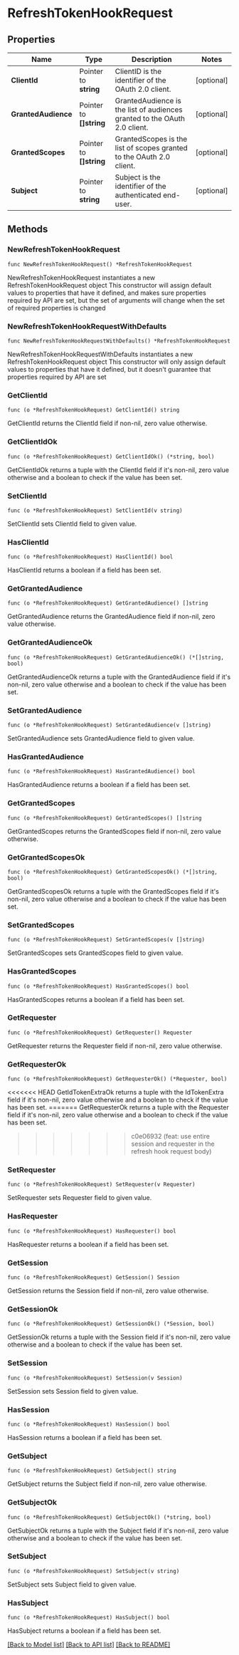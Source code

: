 # RefreshTokenHookRequest

## Properties

| Name                | Type                    | Description                                                               | Notes      |
| ------------------- | ----------------------- | ------------------------------------------------------------------------- | ---------- |
| **ClientId**        | Pointer to **string**   | ClientID is the identifier of the OAuth 2.0 client.                       | [optional] |
| **GrantedAudience** | Pointer to **[]string** | GrantedAudience is the list of audiences granted to the OAuth 2.0 client. | [optional] |
| **GrantedScopes**   | Pointer to **[]string** | GrantedScopes is the list of scopes granted to the OAuth 2.0 client.      | [optional] |
| **Subject**         | Pointer to **string**   | Subject is the identifier of the authenticated end-user.                  | [optional] |

## Methods

### NewRefreshTokenHookRequest

`func NewRefreshTokenHookRequest() *RefreshTokenHookRequest`

NewRefreshTokenHookRequest instantiates a new RefreshTokenHookRequest object
This constructor will assign default values to properties that have it defined,
and makes sure properties required by API are set, but the set of arguments will
change when the set of required properties is changed

### NewRefreshTokenHookRequestWithDefaults

`func NewRefreshTokenHookRequestWithDefaults() *RefreshTokenHookRequest`

NewRefreshTokenHookRequestWithDefaults instantiates a new
RefreshTokenHookRequest object This constructor will only assign default values
to properties that have it defined, but it doesn't guarantee that properties
required by API are set

### GetClientId

`func (o *RefreshTokenHookRequest) GetClientId() string`

GetClientId returns the ClientId field if non-nil, zero value otherwise.

### GetClientIdOk

`func (o *RefreshTokenHookRequest) GetClientIdOk() (*string, bool)`

GetClientIdOk returns a tuple with the ClientId field if it's non-nil, zero
value otherwise and a boolean to check if the value has been set.

### SetClientId

`func (o *RefreshTokenHookRequest) SetClientId(v string)`

SetClientId sets ClientId field to given value.

### HasClientId

`func (o *RefreshTokenHookRequest) HasClientId() bool`

HasClientId returns a boolean if a field has been set.

### GetGrantedAudience

`func (o *RefreshTokenHookRequest) GetGrantedAudience() []string`

GetGrantedAudience returns the GrantedAudience field if non-nil, zero value
otherwise.

### GetGrantedAudienceOk

`func (o *RefreshTokenHookRequest) GetGrantedAudienceOk() (*[]string, bool)`

GetGrantedAudienceOk returns a tuple with the GrantedAudience field if it's
non-nil, zero value otherwise and a boolean to check if the value has been set.

### SetGrantedAudience

`func (o *RefreshTokenHookRequest) SetGrantedAudience(v []string)`

SetGrantedAudience sets GrantedAudience field to given value.

### HasGrantedAudience

`func (o *RefreshTokenHookRequest) HasGrantedAudience() bool`

HasGrantedAudience returns a boolean if a field has been set.

### GetGrantedScopes

`func (o *RefreshTokenHookRequest) GetGrantedScopes() []string`

GetGrantedScopes returns the GrantedScopes field if non-nil, zero value
otherwise.

### GetGrantedScopesOk

`func (o *RefreshTokenHookRequest) GetGrantedScopesOk() (*[]string, bool)`

GetGrantedScopesOk returns a tuple with the GrantedScopes field if it's non-nil,
zero value otherwise and a boolean to check if the value has been set.

### SetGrantedScopes

`func (o *RefreshTokenHookRequest) SetGrantedScopes(v []string)`

SetGrantedScopes sets GrantedScopes field to given value.

### HasGrantedScopes

`func (o *RefreshTokenHookRequest) HasGrantedScopes() bool`

HasGrantedScopes returns a boolean if a field has been set.

### GetRequester

`func (o *RefreshTokenHookRequest) GetRequester() Requester`

GetRequester returns the Requester field if non-nil, zero value otherwise.

### GetRequesterOk

`func (o *RefreshTokenHookRequest) GetRequesterOk() (*Requester, bool)`

<<<<<<< HEAD GetIdTokenExtraOk returns a tuple with the IdTokenExtra field if
it's non-nil, zero value otherwise and a boolean to check if the value has been
set. ======= GetRequesterOk returns a tuple with the Requester field if it's
non-nil, zero value otherwise and a boolean to check if the value has been set.

> > > > > > > c0e06932 (feat: use entire session and requester in the refresh
> > > > > > > hook request body)

### SetRequester

`func (o *RefreshTokenHookRequest) SetRequester(v Requester)`

SetRequester sets Requester field to given value.

### HasRequester

`func (o *RefreshTokenHookRequest) HasRequester() bool`

HasRequester returns a boolean if a field has been set.

### GetSession

`func (o *RefreshTokenHookRequest) GetSession() Session`

GetSession returns the Session field if non-nil, zero value otherwise.

### GetSessionOk

`func (o *RefreshTokenHookRequest) GetSessionOk() (*Session, bool)`

GetSessionOk returns a tuple with the Session field if it's non-nil, zero value
otherwise and a boolean to check if the value has been set.

### SetSession

`func (o *RefreshTokenHookRequest) SetSession(v Session)`

SetSession sets Session field to given value.

### HasSession

`func (o *RefreshTokenHookRequest) HasSession() bool`

HasSession returns a boolean if a field has been set.

### GetSubject

`func (o *RefreshTokenHookRequest) GetSubject() string`

GetSubject returns the Subject field if non-nil, zero value otherwise.

### GetSubjectOk

`func (o *RefreshTokenHookRequest) GetSubjectOk() (*string, bool)`

GetSubjectOk returns a tuple with the Subject field if it's non-nil, zero value
otherwise and a boolean to check if the value has been set.

### SetSubject

`func (o *RefreshTokenHookRequest) SetSubject(v string)`

SetSubject sets Subject field to given value.

### HasSubject

`func (o *RefreshTokenHookRequest) HasSubject() bool`

HasSubject returns a boolean if a field has been set.

[[Back to Model list]](../README.md#documentation-for-models)
[[Back to API list]](../README.md#documentation-for-api-endpoints)
[[Back to README]](../README.md)
